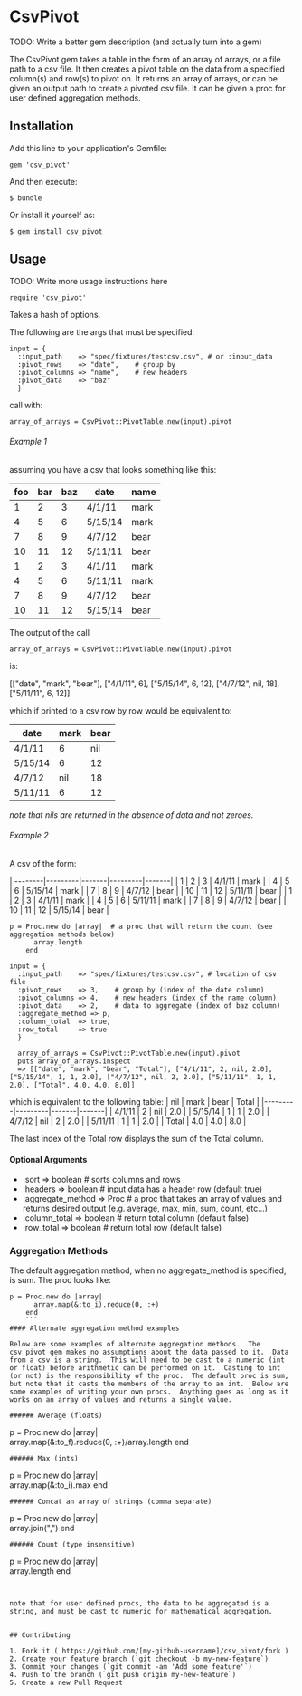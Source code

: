 # CsvPivot

TODO: Write a better gem description (and actually turn into a gem)

The CsvPivot gem takes a table in the form of an array of arrays, or a file path to a csv file.  It then creates a pivot table on the data from a specified column(s) and row(s) to pivot on.
It returns an array of arrays, or can be given an output path to create a pivoted csv file.
It can be given a proc for user defined aggregation methods.

## Installation

Add this line to your application's Gemfile:

    gem 'csv_pivot'

And then execute:

    $ bundle

Or install it yourself as:

    $ gem install csv_pivot

## Usage

TODO: Write more usage instructions here

    require 'csv_pivot'

Takes a hash of options.  

The following are the args that must be specified:
```
input = {
  :input_path    => "spec/fixtures/testcsv.csv", # or :input_data
  :pivot_rows    => "date",    # group by
  :pivot_columns => "name",    # new headers
  :pivot_data    => "baz" 
  }
```

call with:
```
array_of_arrays = CsvPivot::PivotTable.new(input).pivot
```

###### Example 1
assuming you have a csv that looks something like this:  

| foo     | bar     | baz   | date    | name  |
| --------|---------|-------|---------|-------|
| 1       | 2       | 3     | 4/1/11  | mark  |
| 4       | 5       | 6     | 5/15/14 | mark  | 
| 7       | 8       | 9     | 4/7/12  | bear  |
| 10      | 11      | 12    | 5/11/11 | bear  | 
| 1       | 2       | 3     | 4/1/11  | mark  |
| 4       | 5       | 6     | 5/11/11 | mark  | 
| 7       | 8       | 9     | 4/7/12  | bear  |
| 10      | 11      | 12    | 5/15/14 | bear  | 


The output of the call 
```
array_of_arrays = CsvPivot::PivotTable.new(input).pivot
```
is:

[["date", "mark", "bear"], ["4/1/11", 6], ["5/15/14", 6, 12], ["4/7/12", nil, 18], ["5/11/11", 6, 12]]

which if printed to a csv row by row would be equivalent to:

| date    | mark    | bear  |
|---------|---------|-------|
| 4/1/11  | 6       | nil   |
| 5/15/14 | 6       | 12    |
| 4/7/12  | nil     | 18    |
| 5/11/11 | 6       | 12    | 

*note that nils are returned in the absence of data and not zeroes.*

###### Example 2

A csv of the form:

| --------|---------|-------|---------|-------|
| 1       | 2       | 3     | 4/1/11  | mark  |
| 4       | 5       | 6     | 5/15/14 | mark  | 
| 7       | 8       | 9     | 4/7/12  | bear  |
| 10      | 11      | 12    | 5/11/11 | bear  | 
| 1       | 2       | 3     | 4/1/11  | mark  |
| 4       | 5       | 6     | 5/11/11 | mark  | 
| 7       | 8       | 9     | 4/7/12  | bear  |
| 10      | 11      | 12    | 5/15/14 | bear  | 

```
p = Proc.new do |array|  # a proc that will return the count (see aggregation methods below)
      array.length
    end

input = {
  :input_path    => "spec/fixtures/testcsv.csv", # location of csv file
  :pivot_rows    => 3,    # group by (index of the date column)
  :pivot_columns => 4,    # new headers (index of the name column)
  :pivot_data    => 2,    # data to aggregate (index of baz column)
  :aggregate_method => p,
  :column_total  => true,
  :row_total     => true
  }

  array_of_arrays = CsvPivot::PivotTable.new(input).pivot
  puts array_of_arrays.inspect
  => [["date", "mark", "bear", "Total"], ["4/1/11", 2, nil, 2.0], ["5/15/14", 1, 1, 2.0], ["4/7/12", nil, 2, 2.0], ["5/11/11", 1, 1, 2.0], ["Total", 4.0, 4.0, 8.0]]

```

which is equivalent to the following table:
| nil     | mark    | bear  | Total |
|---------|---------|-------|-------|
| 4/1/11  | 2       | nil   | 2.0   |
| 5/15/14 | 1       | 1     | 2.0   |
| 4/7/12  | nil     | 2     | 2.0   |
| 5/11/11 | 1       | 1     | 2.0   |
| Total   | 4.0     | 4.0   | 8.0   | 

The last index of the Total row displays the sum of the Total column.

#### Optional Arguments
* :sort    => boolean # sorts columns and rows
* :headers => boolean # input data has a header row (default true)
* :aggregate_method => Proc # a proc that takes an array of values and returns desired output (e.g. average, max, min, sum, count, etc...)
* :column_total => boolean # return total column (default false)
* :row_total => boolean # return total row (default false)

### Aggregation Methods
The default aggregation method, when no aggregate_method is specified, is sum.
The proc looks like:
```
p = Proc.new do |array|  
      array.map(&:to_i).reduce(0, :+)
    end
    ```
#### Alternate aggregation method examples

Below are some examples of alternate aggregation methods.  The csv_pivot gem makes no assumptions about the data passed to it.  Data from a csv is a string.  This will need to be cast to a numeric (int or float) before arithmetic can be performed on it.  Casting to int (or not) is the responsibility of the proc.  The default proc is sum, but note that it casts the members of the array to an int.  Below are some examples of writing your own procs.  Anything goes as long as it works on an array of values and returns a single value.

###### Average (floats)
```
p = Proc.new do |array|  
      array.map(&:to_f).reduce(0, :+)/array.length
    end
```
###### Max (ints)
```
p = Proc.new do |array|  
      array.map(&:to_i).max
    end
```
###### Concat an array of strings (comma separate)
```
p = Proc.new do |array|  
      array.join(",")
    end
```
###### Count (type insensitive)
```
p = Proc.new do |array|  
      array.length
    end
```


note that for user defined procs, the data to be aggregated is a string, and must be cast to numeric for mathematical aggregation.


## Contributing

1. Fork it ( https://github.com/[my-github-username]/csv_pivot/fork )
2. Create your feature branch (`git checkout -b my-new-feature`)
3. Commit your changes (`git commit -am 'Add some feature'`)
4. Push to the branch (`git push origin my-new-feature`)
5. Create a new Pull Request
